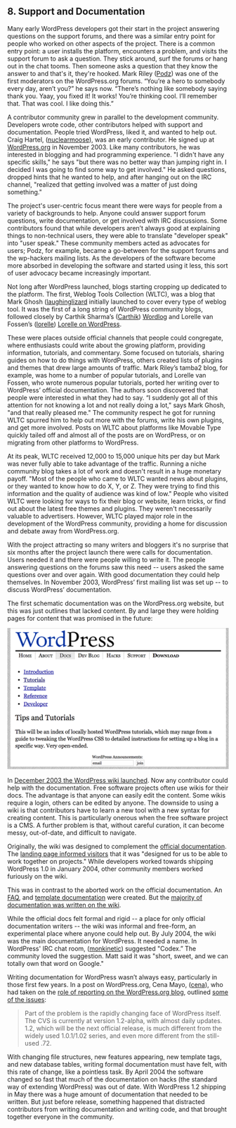 ## 8. Support and Documentation

Many early WordPress developers got their start in the project answering questions on the support forums, and there was a similar entry point for people who worked on other aspects of the project. There is a common entry point: a user installs the platform, encounters a problem, and visits the support forum to ask a question. They stick around, surf the forums or hang out in the chat tooms. Then someone asks a question that they know the answer to and that's it, they're hooked. Mark Riley ([Podz](http://profiles.wordpress.org/podz)) was one of the first moderators on the WordPress.org forums. “You’re a hero to somebody every day, aren’t you?” he says now. “There’s nothing like somebody saying thank you. Yaay, you fixed it! It works! You’re thinking cool. I’ll remember that. That was cool. I like doing this.”

A contributor community grew in parallel to the development community. Developers wrote code, other contributors helped with support and documentation. People tried WordPress, liked it, and wanted to help out. Craig Hartel, ([nuclearmoose](http://profiles.wordpress.org/nuclearmoose/)), was an early contributor. He signed up at [WordPress.org](http://WordPress.org) in November 2003. Like many contributors, he was interested in blogging and had programming experience. "I didn't have any specific skills," he says "but there was no better way than jumping right in. I decided I was going to find some way to get involved." He asked questions, dropped hints that he wanted to help, and after hanging out on the IRC channel, "realized that getting involved was a matter of just doing something."

The project's user-centric focus meant there were ways for people from a variety of backgrounds to help. Anyone could answer support forum questions, write documentation, or get involved with IRC discussions. Some contributors found that while developers aren’t always good at explaining things to non-technical users, they were able to translate "developer speak" into "user speak." These community members acted as advocates for users; Podz, for example, became a go-between for the support forums and the wp-hackers mailing lists. As the developers of the software become more absorbed in developing the software and started using it less, this sort of user advocacy became increasingly important.

Not long after WordPress launched, blogs starting cropping up dedicated to the platform. The first, Weblog Tools Collection (WLTC), was a blog that Mark Ghosh ([laughinglizard](https://profiles.wordpress.org/laughinglizard) initially launched to cover every type of weblog tool. It was the first of a long string of WordPress community blogs, followed closely by Carthik Sharma’s ([Carthik](http://profiles.wordpress.org/carthik)) [Wordlog](http://wordlog.com) and Lorelle van Fossen’s ([lorelle](https://profiles.wordpress.org/lorelle)) [Lorelle on WordPress](http://lorelle.wordpress.com). 	

These were places outside official channels that people could congregate, where enthusiasts could write about the growing platform, providing information, tutorials, and commentary. Some focused on tutorials, sharing guides on how to do things with WordPress, others created lists of plugins and themes that drew large amounts of traffic. Mark Riley’s tamba2 blog, for example, was home to a number of popular tutorials, and Lorelle van Fossen, who wrote numerous popular tutorials, ported her writing over to WordPress’ official documentation.  The authors soon discovered that people were interested in what they had to say. “I suddenly got all of this attention for not knowing a lot and not really doing a lot," says Mark Ghosh, "and that really pleased me." The community respect he got for running WLTC spurred him to help out more with the forums, write his own plugins, and get more involved. Posts on WLTC about platforms like Movable Type quickly tailed off and almost all of the posts are on WordPress, or on migrating from other platforms to WordPress.

At its peak, WLTC received 12,000 to 15,000 unique hits per day but Mark was never fully able to take advantage of the traffic. Running a niche community blog takes a lot of work and doesn't result in a huge monetary payoff. "Most of the people who came to WLTC wanted news about plugins, or they wanted to know how to do X, Y, or Z. They were trying to find this information and the quality of audience was kind of low." People who visited WLTC were looking for ways to fix their blog or website, learn tricks, or find out about the latest free themes and plugins. They weren't necessarily valuable to advertisers. However, WLTC played major role in the development of the WordPress community, providing a home for discussion and debate away from WordPress.org. 	

With the project attracting so many writers and bloggers it's no surprise that six months after the project launch there were calls for documentation. Users needed it and there were people willing to write it. The people answering questions on the forums saw this need -- users asked the same questions over and over again. With good documentation they could help themselves. In November 2003, WordPress’ first mailing list was set up -- to discuss WordPress’ documentation.  

The first schematic documentation was on the WordPress.org website, but this was just outlines that lacked content. By and large they were holding pages for content that was promised in the future:

<img src="../../Resources/images/8/2003_10_docs.png" width="800px" />

 In [December 2003 the WordPress wiki launched](http://wordpress.org/news/2003/12/wordpress-wiki/). Now any contributor could help with the documentation. Free software projects often use wikis for their docs. The advantage is that anyone can easily edit the content. Some wikis require a login, others can be edited by anyone. The downside to using a wiki is that contributors have to learn a new tool with a new syntax for creating content. This is particularly onerous when the free software project is a CMS. A further problem is that, without careful curation, it can become messy, out-of-date, and difficult to navigate. 

Originally, the wiki was designed to complement the [official documentation](http://web.archive.org/web/20030811221523/http://wordpress.org/docs/). The [landing page informed visitors](http://web.archive.org/web/20031224140754/http://wiki.wordpress.org/) that it was "designed for us to be able to work together on projects." While developers worked towards shipping WordPress 1.0 in January 2004, other community members worked furiously on the wiki. 

This was in contrast to the aborted work on the official documentation. An [FAQ](https://web.archive.org/web/20040402000122/http://wordpress.org/docs/faq/), and [template documentation](https://web.archive.org/web/20040411104706/http://wordpress.org/docs/template/) were created. But the [majority of documentation was written on the wiki](https://web.archive.org/web/20040323105321/http://wiki.wordpress.org/).
 
While the official docs felt formal and rigid -- a place for only official documentation writers -- the wiki was informal and free-form, an experimental place where anyone could help out. By July 2004, the wiki was the main documentation for WordPress. It needed a name. In WordPress' IRC chat room, ([monkinetic](http://wordpress.org/support/profile/monkinetic)) suggested "Codex.” The community loved the suggestion. Matt said it was "short, sweet, and we can totally own that word on Google."

Writing documentation for WordPress wasn’t always easy, particularly in those first few years. In a post on WordPress.org, Cena Mayo, ([cena](http://profiles.wordpress.org/cena/)), who had taken on the [role of reporting on the WordPress.org blog](http://wordpress.org/news/2004/03/a-brief-introduction/), outlined [some of the issues](http://wordpress.org/news/2004/04/state-of-the-docs-address/):

> Part of the problem is the rapidly changing face of WordPress itself. The CVS is currently at version 1.2-alpha, with almost daily updates. 1.2, which will be the next official release, is much different from the widely used 1.0.1/1.02 series, and even more different from the still-used .72.

With changing file structures, new features appearing, new template tags, and new database tables, writing formal documentation must have felt, with this rate of change, like a pointless task. By April 2004 the software changed so fast that much of the documentation on hacks (the standard way of extending WordPress) was out of date. With WordPress 1.2 shipping in May there was a huge amount of documentation that needed to be written. But just before release, something happened that distracted contributors from writing documentation and writing code, and that brought together everyone in the community.


